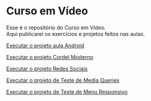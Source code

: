 # Curso em Vídeo

Esse é o repositório do Curso em Vídeo.  
Aqui publicarei os exercícios e projetos feitos nas aulas.

<a href="https://viniciusvderezende.github.io/curso-em-video/projeto-aula-10/android.html" target="_blank">Executar o projeto aula Android</a>

<a href="https://viniciusvderezende.github.io/projeto/projeto-cordel" target="_blank">Executar o projeto Cordel Moderno</a>

<a href="https://viniciusvderezende.github.io/projeto-redes-sociais" target="_blank">Executar o projeto Redes Sociais</a>

<a href="https://viniciusvderezende.github.io/curso-em-video/modulo04/cap25-mediaQueries/mq004" target="_blank">Executar o projeto de Teste de Media Queries</a>

<a href="https://viniciusvderezende.github.io/curso-em-video/modulo04/cap25-mediaQueries/mq005" target="_blank">Executar o projeto de Teste de Menu Responsivo</a>
